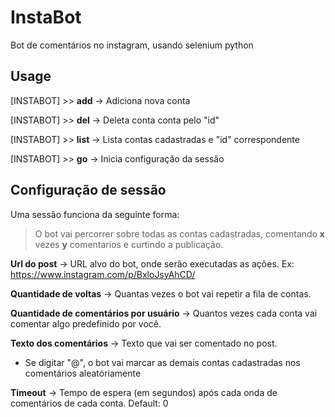 # InstaBot
Bot de comentários no instagram, usando selenium python

## Usage

[INSTABOT] >> **add**    ->    Adiciona nova conta

[INSTABOT] >> **del**    ->    Deleta conta conta pelo "id"

[INSTABOT] >> **list**    ->    Lista contas cadastradas e "id" correspondente

[INSTABOT] >> **go**    ->    Inicia configuração da sessão

## Configuração de sessão

Uma sessão funciona da seguinte forma:

> O bot vai percorrer sobre todas as contas cadastradas, comentando **x** vezes **y** comentarios e curtindo a publicação.


**Url do post**  ->  URL alvo do bot, onde serão executadas as ações.  Ex: https://www.instagram.com/p/BxloJsyAhCD/

**Quantidade de voltas**  ->  Quantas vezes o bot vai repetir a fila de contas. 

**Quantidade de comentários por usuário**  ->  Quantos vezes cada conta vai comentar algo predefinido por você. 

**Texto dos comentários**  ->  Texto que vai ser comentado no post. 

- Se digitar "@", o bot vai marcar as demais contas cadastradas nos comentários aleatóriamente  

**Timeout**  ->  Tempo de espera (em segundos) após cada onda de comentários de cada conta. Default: 0
